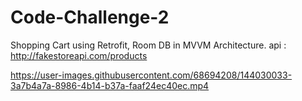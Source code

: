 # Code-Challenge-2
Shopping Cart using Retrofit, Room DB in MVVM Architecture. api : http://fakestoreapi.com/products

https://user-images.githubusercontent.com/68694208/144030033-3a7b4a7a-8986-4b14-b37a-faaf24ec40ec.mp4

